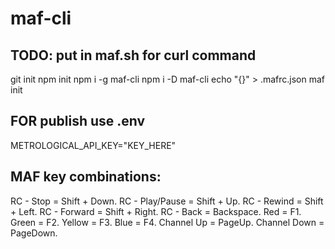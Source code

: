 # maf-cli

## TODO: put in maf.sh for curl command
git init
npm init
npm i -g maf-cli
npm i -D maf-cli
echo "{}" > .mafrc.json
maf init

## FOR publish use .env
METROLOGICAL_API_KEY="KEY_HERE"

## MAF key combinations:
RC - Stop       = Shift + Down.
RC - Play/Pause = Shift + Up.
RC - Rewind     = Shift + Left.
RC - Forward    = Shift + Right.
RC - Back       = Backspace.
Red             = F1.
Green           = F2.
Yellow          = F3.
Blue            = F4.
Channel Up      = PageUp.
Channel Down    = PageDown.
